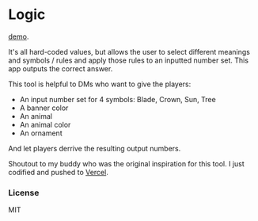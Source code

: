 # Logic

[demo](https://logic.alorg.net).

It's all hard-coded values, but allows the user to select different meanings and symbols / rules and apply those rules to an inputted number set. This app outputs the correct answer.

This tool is helpful to DMs who want to give the players:

- An input number set for 4 symbols: Blade, Crown, Sun, Tree
- A banner color
- An animal
- An animal color
- An ornament

And let players derrive the resulting output numbers.

Shoutout to my buddy who was the original inspiration for this tool. I just codified and pushed to [Vercel](https://vercel.com).

### License

MIT
